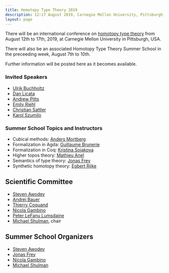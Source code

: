 ```yaml
---
title: Homotopy Type Theory 2019
description: 12–17 August 2019, Carnegie Mellon University, Pittsburgh, USA
layout: page
---
```


There will be an international conference on [homotopy type
theory](https://homotopytypetheory.org) from August 12th to 17th,
2019, at Carnegie Mellon University in Pittsburgh, USA.

There will also be an associated Homotopy Type Theory Summer School in the
preceeding week, August 7th to 10th.

Further information will be posted here as it becomes available.

### Invited Speakers

* [Ulrik Buchholtz](https://www2.mathematik.tu-darmstadt.de/~buchholtz/)
* [Dan Licata](http://dlicata.web.wesleyan.edu)
* [Andrew Pitts](https://www.cl.cam.ac.uk/~amp12/)
* [Emily Riehl](http://www.math.jhu.edu/~eriehl/)
* [Christian Sattler](https://www.chalmers.se/en/staff/Pages/sattler.aspx)
* [Karol Szumilo](http://www1.maths.leeds.ac.uk/~pmtks/)

### Summer School Topics and Instructors

* Cubical methods: [Anders Mortberg](http://www.cs.cmu.edu/~amoertbe/)
* Formalization in Agda: [Guillaume Brunerie](https://guillaumebrunerie.github.io)
* Formalization in Coq: [Kristina Sojakova](http://www.cs.cornell.edu/~ks858/)
* Higher topos theory: [Mathieu Anel](http://mathieu.anel.free.fr)
* Semantics of type theory: [Jonas Frey](https://sites.google.com/site/jonasfreysite/)
* Synthetic homotopy theory: [Egbert Rijke](https://github.com/EgbertRijke)

## Scientific Committee

* [Steven Awodey](https://www.andrew.cmu.edu/user/awodey/)
* [Andrej Bauer](http://www.andrej.com/)
* [Thierry Coquand](http://www.cse.chalmers.se/~coquand/)
* [Nicola Gambino](http://www1.maths.leeds.ac.uk/~pmtng/)
* [Peter LeFanu Lumsdaine](http://peterlefanulumsdaine.com)
* [Michael Shulman](http://home.sandiego.edu/~shulman/), chair

## Summer School Organizers

* [Steven Awodey](https://www.andrew.cmu.edu/user/awodey/)
* [Jonas Frey](https://sites.google.com/site/jonasfreysite/)
* [Nicola Gambino](http://www1.maths.leeds.ac.uk/~pmtng/)
* [Michael Shulman](http://home.sandiego.edu/~shulman/)
